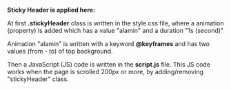 **Sticky Header is applied here:**

At first **.stickyHeader** class is written in the style.css file, where a animation (property) is added which has a value "alamin" and a duration "1s (second)"

Animation "alamin" is written with a keyword **@keyframes** and has two values (from - to) of top background.

Then a JavaScript (JS) code is written in the **script.js** file. This JS code works when the page is scrolled 200px or more, by adding/removing "stickyHeader" class.

